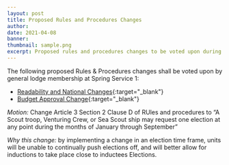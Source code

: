 ```yaml
---
layout: post
title: Proposed Rules and Procedures Changes
author:
date: 2021-04-08
banner:
thumbnail: sample.png
excerpt: Proposed rules and procedures changes to be voted upon during Spring Service 1.
---
```


The following proposed Rules & Procedures changes shall be voted upon by general lodge membership at Spring Service 1:

- [Readability and National Changes](/files/rules/proposed_sept19/readablity_and_national_changes.pdf){:target="_blank"}
- [Budget Approval Change](/files/rules/proposed_sept19/budget_approval_changes.pdf){:target="_blank"}

*Motion:* Change Article 3 Section 2 Clause D of RUles and procedures to “A Scout troop, Venturing Crew, or Sea Scout ship may request one election at any point during the months of January through September”

*Why this change:* by implementing a change in an election time frame, units will be unable to continually push elections off, and will better allow for inductions to take place close to inductees Elections.
